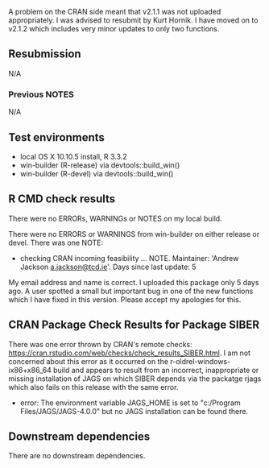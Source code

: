 A problem on the CRAN side meant that v2.1.1 was not uploaded appropriately. I was advised to resubmit by Kurt Hornik. I have moved on to v2.1.2 which includes very minor updates to only two functions.

## Resubmission
N/A

### Previous NOTES
N/A

## Test environments
* local OS X 10.10.5 install, R 3.3.2
* win-builder (R-release) via devtools::build_win()
* win-builder (R-devel) via devtools::build_win()

## R CMD check results
There were no ERRORs, WARNINGs or NOTES on my local build.

There were no ERRORS or WARNINGS from win-builder on either release or devel. There was one NOTE:
* checking CRAN incoming feasibility ... NOTE. Maintainer: 'Andrew Jackson <a.jackson@tcd.ie>'. Days since last update: 5

My email address and name is correct. I uploaded this package only 5 days ago. A user spotted a small but important bug in one of the new functions which I have fixed in this version. Please accept my apologies for this.

## CRAN Package Check Results for Package SIBER
There was one error thrown by CRAN's remote checks: https://cran.rstudio.com/web/checks/check_results_SIBER.html. I am not concerned about this error as it occurred on the r-oldrel-windows-ix86+x86_64 build and appears to result from an incorrect, inappropriate or missing installation of JAGS on which SIBER depends via the packatge rjags which also fails on this release with the same error.
+ error: The environment variable JAGS_HOME is set to "c:/Program Files/JAGS/JAGS-4.0.0" but no JAGS installation can be found there.

## Downstream dependencies
There are no downstream dependencies.

